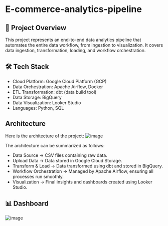 # E-commerce-analytics-pipeline 
 
## 🚀 Project Overview

This project represents an end-to-end data analytics pipeline that automates the entire data workflow, from ingestion to visualization. It covers data ingestion, transformation, loading, and workflow orchestration.

## 🛠️ Tech Stack

- Cloud Platform: Google Cloud Platform (GCP)
- Data Orchestration: Apache Airflow, Docker
- ETL Transformation: dbt (data build tool)
- Data Storage: BigQuery
- Data Visualization: Looker Studio
- Languages: Python, SQL

##  Architecture

Here is the architecture of the project:
![image](https://github.com/user-attachments/assets/4068199f-3019-4c38-ad30-08762d2b89e6)

The architecture can be summarized as follows:

- Data Source → CSV files containing raw data.
- Upload Data → Data stored in Google Cloud Storage.
- Transform & Load → Data transformed using dbt and stored in BigQuery.
- Workflow Orchestration → Managed by Apache Airflow, ensuring all processes run smoothly.
- Visualization → Final insights and dashboards created using Looker Studio.


## 📊 Dashboard

![image](https://github.com/user-attachments/assets/d955daae-6564-4ac3-9f0f-c34746a2e017)









